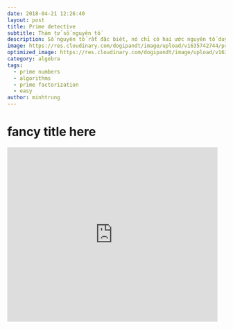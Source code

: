 ```yaml
---
date: 2018-04-21 12:26:40
layout: post
title: Prime detective
subtitle: Thám tử số nguyên tố
description: Số nguyên tố rất đặc biêt, nó chỉ có hai ước nguyên tố duy nhất là 1 và chính nó. Có cách nào để "chỉ điểm" cho thám tử các số nguyên tố không?
image: https://res.cloudinary.com/dogipandt/image/upload/v1635742744/prime-number_afe8xw.png
optimized_image: https://res.cloudinary.com/dogipandt/image/upload/v1635742744/prime-number_afe8xw.png
category: algebra
tags:
  - prime numbers
  - algorithms
  - prime factorization
  - easy
author: minhtrung
---
```


# fancy title here

<iframe src="https://scratch.mit.edu/projects/566529696/embed" allowtransparency="true" width="485" height="402" frameborder="0" scrolling="no" allowfullscreen></iframe>